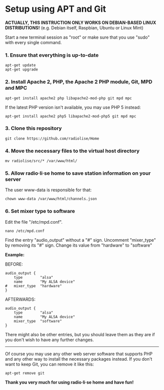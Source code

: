 # Setup using APT and Git

**ACTUALLY, THIS INSTRUCTION ONLY WORKS ON DEBIAN-BASED LINUX DISTRIBUTIONS!** (e.g. Debian itself, Raspbian, Ubuntu or Linux Mint)

Start a new terminal session as "root" or make sure that you use "sudo" with every single command.

### 1. Ensure that everything is up-to-date

    apt-get update
    apt-get upgrade
    
### 2. Install Apache 2, PHP, the Apache 2 PHP module, Git, MPD and MPC
    
    apt-get install apache2 php libapache2-mod-php git mpd mpc
    
If the latest PHP version isn't available, you may use PHP 5 instead:

    apt-get install apache2 php5 libapache2-mod-php5 git mpd mpc
    
### 3. Clone this repository
    
    git clone https://github.com/radiolise/Home
    
### 4. Move the necessary files to the virtual host directory
    
    mv radiolise/src/* /var/www/html/
    
### 5. Allow radio·li·se home to save station information on your server

The user www-data is responsible for that:

    chown www-data /var/www/html/channels.json
    
### 6. Set mixer type to software

Edit the file "/etc/mpd.conf".
    
    nano /etc/mpd.conf

Find the entry "audio_output" without a "#" sign.
Uncomment "mixer_type" by removing its "#" sign.
Change its value from "hardware" to "software"

**Example:**

BEFORE:

    audio_output {
        type        "alsa"
        name        "My ALSA device"
    #   mixer_type  "hardware"
    }

AFTERWARDS:

    audio_output {
        type        "alsa"
        name        "My ALSA device"
        mixer_type  "software"
    }

There might also be other entries, but you should leave them as they are if you don't wish to have any further changes.

-----
Of course you may use any other web server software that supports PHP and any other way to install the necessary packages instead. If you don't want to keep Git, you can remove it like this:

    apt-get remove git

**Thank you very much for using radio·li·se home and have fun!**
